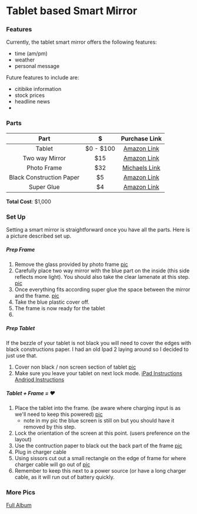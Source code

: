 # Tablet based Smart Mirror

### Features
Currently, the tablet smart mirror offers the following features:
* time (am/pm)
* weather
* personal message


Future features to include are:
* citibike information
* stock prices
* headline news
*
### Parts
|           Part           |     $     | Purchase Link |
|:------------------------:|:---------:|:-------------:|
|                   Tablet | $0 - $100 |      [Amazon Link](https://www.amazon.com/s/ref=nb_sb_noss_2?url=search-alias%3Daps&field-keywords=cheap+tablet)     |
|           Two way Mirror |    $15    |      [Amazon Link](https://www.amazon.com/12-Acrylic-See-Through-Mirror/dp/B017ONH3EG/ref=sr_1_1?ie=UTF8&qid=1477264646&sr=8-1&keywords=2+way+mirror)     |
|              Photo Frame |    $32    |      [Michaels Link](http://www.michaels.com/12x12-studio-decor-top-loading-shadowbox/10202509.html)     |
| Black Construction Paper |     $5    |      [Amazon Link](https://www.amazon.com/Tru-Ray-103061-Construction-Paper-Black/dp/B00563PXHQ/ref=sr_1_2?ie=UTF8&qid=1477264616&sr=8-2&keywords=black+construction+paper)     |
|               Super Glue |     $4    |      [Amazon Link](https://www.amazon.com/Kwik-503-012-02109-Super/dp/B01CGII1TA/ref=sr_1_13?dd=7Rk8VEn9ka3mgjsnhBPPoA%2C%2C&ddc_refnmnt=pfod&ie=UTF8&qid=1477264689&sr=8-13&keywords=super+glue&refinements=p_97%3A11292772011)     |

**Total Cost**: $1,000

### Set Up
Setting a smart mirror is straightforward once you have all the parts. Here is a picture described set up.

##### Prep Frame
1. Remove the glass provided by photo frame [pic](https://goo.gl/photos/aTA3xmnby9tKApt58)
2. Carefully place two way mirror with the blue part on the inside (this side reflects more light). You should also take the clear lamenate at this step. [pic](https://goo.gl/photos/QRETWZPJMGXqb4G3A)
3. Once everything fits according super glue the space between the mirror and the frame. [pic](https://photos.google.com/share/AF1QipOWYEunJczvNx9uMIEvRip_hoYWn0KDjw7O1IqNSG-rEMnRcBJqgU0f-tkfoAbxmg?key=WktYT0wzQ3NQWHBzbFNDbHVOU25NMnFqamplZjdn)
4. Take the blue plastic cover off.
5. The frame is now ready for the tablet
6. 
##### Prep Tablet
If the bezzle of your tablet is not black you will need to cover the edges with black constructions paper. I had an old Ipad 2 laying around so I decided to just use that.
1. Cover non black / non screen section of tablet [pic](https://goo.gl/photos/9WE22zzRmLZzvpeQ8)
2. Make sure you leave your tablet on next lock mode. [iPad Instructions](https://discussions.apple.com/thread/3640506?tstart=0) [Andriod Instructions](http://android.stackexchange.com/questions/98539/how-do-i-prevent-android-from-going-to-sleep) 

##### Tablet + Frame = ❤️
1. Place the tablet into the frame. (be aware where charging input is as we'll need to keep this powered) [pic](https://goo.gl/photos/ZZR9DvKtNqE37MyR7)
    * note in my pic the blue screen is still on but you should have it removed by this step. 
2. Lock the orientation of the screen at this point. (users preference on the layout)
3. Use the contruction paper to black out the back part of the frame [pic](https://goo.gl/photos/1qujFLaxwiTFiWGJ8)
4. Plug in charger cable 
5. Using sissors cut out a small rectangle on the edge of frame for where charger cable will go out of [pic](https://goo.gl/photos/GsFXs7QRPQTknCwi6)
6. Remember to keep this next to a power source (or have a long charger cable, as it will run out of battery quickly.


#### 





### More Pics
[Full Album](https://goo.gl/photos/aKjukZcMyCf219vb9)
